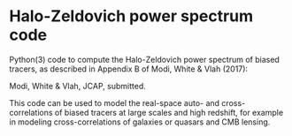 # Halo-Zeldovich power spectrum code

Python(3) code to compute the Halo-Zeldovich power spectrum of biased
tracers, as described in Appendix B of Modi, White & Vlah (2017):

Modi, White & Vlah, JCAP, submitted.

This code can be used to model the real-space auto- and cross-correlations
of biased tracers at large scales and high redshift, for example in modeling
cross-correlations of galaxies or quasars and CMB lensing.
